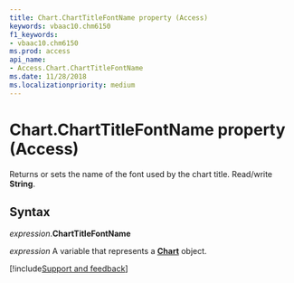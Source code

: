 ```yaml
---
title: Chart.ChartTitleFontName property (Access)
keywords: vbaac10.chm6150
f1_keywords:
- vbaac10.chm6150
ms.prod: access
api_name:
- Access.Chart.ChartTitleFontName
ms.date: 11/28/2018
ms.localizationpriority: medium
---
```



# Chart.ChartTitleFontName property (Access)

Returns or sets the name of the font used by the chart title. Read/write **String**.


## Syntax

_expression_.**ChartTitleFontName**

_expression_ A variable that represents a **[Chart](Access.Chart.md)** object.

[!include[Support and feedback](~/includes/feedback-boilerplate.md)]